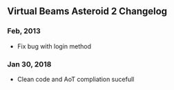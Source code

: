 ## Virtual Beams Asteroid 2 Changelog

<a name="Feb 13, 2018"></a>
### Feb, 2013
* Fix bug with login method


<a name="Jan 30, 2018"></a>
### Jan 30, 2018
* Clean code and AoT compliation sucefull
